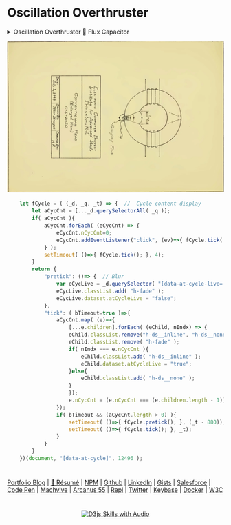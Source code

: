 # Oscillation Overthruster

<details>
    <summary>Oscillation Overthruster 🗿 Flux Capacitor</summary>
<p align="center">
<img src="https://neodigm.github.io/vivid_vector_alphabet/wasm/vvo.svg" width="33" alt="Vivid Vector Skulduggery">
<img src="https://neodigm.github.io/vivid_vector_alphabet/wasm/vvs.svg" width="33" alt="Vivid Vector Skulduggery">
<img src="https://neodigm.github.io/vivid_vector_alphabet/wasm/vvc.svg" width="33" alt="Vivid Vector Skulduggery">
<img src="https://neodigm.github.io/vivid_vector_alphabet/wasm/vvi.svg" width="33" alt="Vivid Vector Skulduggery">
<img src="https://neodigm.github.io/vivid_vector_alphabet/wasm/vvl.svg" width="33" alt="Vivid Vector Skulduggery">
<img src="https://neodigm.github.io/vivid_vector_alphabet/wasm/vvl.svg" width="33" alt="Vivid Vector Skulduggery">
<img src="https://neodigm.github.io/vivid_vector_alphabet/wasm/vva.svg" width="33" alt="Vivid Vector Skulduggery">
<img src="https://neodigm.github.io/vivid_vector_alphabet/wasm/vvt.svg" width="33" alt="Vivid Vector Skulduggery">
<img src="https://neodigm.github.io/vivid_vector_alphabet/wasm/vvi.svg" width="33" alt="Vivid Vector Skulduggery">
<img src="https://neodigm.github.io/vivid_vector_alphabet/wasm/vvo.svg" width="33" alt="Vivid Vector Skulduggery">
<img src="https://neodigm.github.io/vivid_vector_alphabet/wasm/vvn.svg" width="33" alt="Vivid Vector Skulduggery">
</p>
  
 <p align="center">
<img src="https://neodigm.github.io/vivid_vector_alphabet/wasm/vvo.svg" width="33" alt="Vivid Vector Skulduggery">
<img src="https://neodigm.github.io/vivid_vector_alphabet/wasm/vvv.svg" width="33" alt="Vivid Vector Skulduggery">
<img src="https://neodigm.github.io/vivid_vector_alphabet/wasm/vve.svg" width="33" alt="Vivid Vector Skulduggery">
<img src="https://neodigm.github.io/vivid_vector_alphabet/wasm/vvr.svg" width="33" alt="Vivid Vector Skulduggery">
<img src="https://neodigm.github.io/vivid_vector_alphabet/wasm/vvt.svg" width="33" alt="Vivid Vector Skulduggery">
<img src="https://neodigm.github.io/vivid_vector_alphabet/wasm/vvh.svg" width="33" alt="Vivid Vector Skulduggery">
<img src="https://neodigm.github.io/vivid_vector_alphabet/wasm/vvr.svg" width="33" alt="Vivid Vector Skulduggery">
<img src="https://neodigm.github.io/vivid_vector_alphabet/wasm/vvu.svg" width="33" alt="Vivid Vector Skulduggery">
<img src="https://neodigm.github.io/vivid_vector_alphabet/wasm/vvs.svg" width="33" alt="Vivid Vector Skulduggery">
<img src="https://neodigm.github.io/vivid_vector_alphabet/wasm/vvt.svg" width="33" alt="Vivid Vector Skulduggery">
<img src="https://neodigm.github.io/vivid_vector_alphabet/wasm/vve.svg" width="33" alt="Vivid Vector Skulduggery">
<img src="https://neodigm.github.io/vivid_vector_alphabet/wasm/vvr.svg" width="33" alt="Vivid Vector Skulduggery">
</p>
</details>


<p align="center">
  <a target="_blank" href="https://thescottkrause.com/d3_datavis_skills.html" title="D3js Skills with Audio">
  <img src="https://raw.githubusercontent.com/neodigm/Oscillation-Overthruster/master/Oscillation-Overthruster.webp" title="D3js Skills with Audio">
  </a>
</p>

```javascript
    let fCycle = ( (_d, _q, _t) => {  //  Cycle content display
        let aCycCnt = [..._d.querySelectorAll( _q )];
        if( aCycCnt ){
            aCycCnt.forEach( (eCycCnt) => {
                eCycCnt.nCycCnt=0;
                eCycCnt.addEventListener("click", (ev)=>{ fCycle.tick( false ); });
            } );
            setTimeout( ()=>{ fCycle.tick(); }, 4);
        }
        return {
            "pretick": ()=> {  // Blur
                var eCycLive = _d.querySelector( "[data-at-cycle-live='true']" );
                eCycLive.classList.add( "h-fade" );
                eCycLive.dataset.atCycleLive = "false";
            },
            "tick": ( bTimeout=true )=>{
                aCycCnt.map( (e)=>{
                    [...e.children].forEach( (eChild, nIndx) => {
                    eChild.classList.remove("h-ds__inline", "h-ds__none");
                    eChild.classList.remove( "h-fade" );
                    if( nIndx === e.nCycCnt ){
                        eChild.classList.add( "h-ds__inline" );
                        eChild.dataset.atCycleLive = "true";
                    }else{
                        eChild.classList.add( "h-ds__none" );
                    }
                    });
                    e.nCycCnt = (e.nCycCnt === (e.children.length - 1)) ? 0 : (e.nCycCnt + 1);
                });
                if( bTimeout && (aCycCnt.length > 0) ){
                    setTimeout( ()=>{ fCycle.pretick(); }, (_t - 880));
                    setTimeout( ()=>{ fCycle.tick(); }, _t);
                }
            }
        }
    })(document, "[data-at-cycle]", 12496 );
```

#
[Portfolio Blog](https://www.theScottKrause.com) |
[🚀 Résumé](https://thescottkrause.com/Arcanus_Scott_C_Krause_2020.pdf) |
[NPM](https://www.npmjs.com/~neodigm) |
[Github](https://github.com/neodigm) |
[LinkedIn](https://www.linkedin.com/in/neodigm55/) |
[Gists](https://gist.github.com/neodigm?direction=asc&sort=created) |
[Salesforce](https://trailblazer.me/id/skrause) |
[Code Pen](https://codepen.io/neodigm24) |
[Machvive](https://machvive.com/) |
[Arcanus 55](https://www.arcanus55.com/) |
[Repl](https://repl.it/@neodigm) |
[Twitter](https://twitter.com/neodigm24) |
[Keybase](https://keybase.io/neodigm) |
[Docker](https://hub.docker.com/u/neodigm) |
[W3C](https://www.w3.org/users/123844)
#

<p align="center">
  <a target="_blank" href="https://thescottkrause.com/d3_datavis_skills.html">
  <img src="https://repository-images.githubusercontent.com/178555357/2b6ad880-7aa0-11ea-8dde-63e70187e3e9" title="D3js Skills with Audio">
  </a>
</p>
